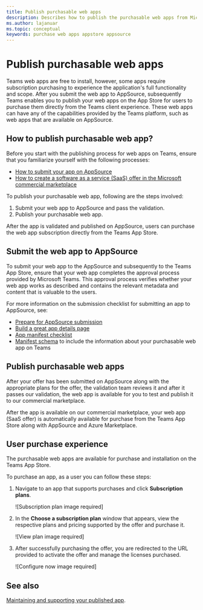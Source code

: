 ```yaml
---
title: Publish purchasable web apps
description: Describes how to publish the purchasable web apps from Microsoft Teams client experience
ms.author: lajanuar
ms.topic: conceptual
keywords: purchase web apps appstore appsource 
---
```


# Publish purchasable web apps

Teams web apps are free to install, however, some apps require subscription purchasing to experience the application's full functionality and scope. After you submit the web app to AppSource, subsequently Teams enables you to publish your web apps on the App Store for users to purchase them directly from the Teams client experience. These web apps can have any of the capabilities provided by the Teams platform, such as web apps that are available on AppSource.

## How to publish purchasable web app?

Before you start with the publishing process for web apps on Teams, ensure that you familiarize yourself with the following processes:
- [How to submit your app on AppSource](../publish.md)
- [How to create a software as a service (SaaS) offer in the Microsoft commercial marketplace](/azure/marketplace/create-new-saas-offer)

To publish your purchasable web app, following are the steps involved:

1. Submit your web app to AppSource and pass the validation.
2. Publish your purchasable web app.

After the app is validated and published on AppSource, users can purchase the web app subscription directly from the Teams App Store.

## Submit the web app to AppSource

To submit your web app to the AppSource and subsequently to the Teams App Store, ensure that your web app completes the approval process provided by Microsoft Teams. This approval process verifies whether your web app works as described and contains the relevant metadata and content that is valuable to the users.

For more information on the submission checklist for submitting an app to AppSource, see:

* [Prepare for AppSource submission](submission-checklist.md)
* [Build a great app details page](detail-page-checklist.md)
* [App manifest checklist](app-manifest-checklist.md)
* [Manifest schema](https://docs.microsoft.com/microsoftteams/platform/resources/schema/manifest-schema) to include the information about your purchasable web app on Teams

## Publish purchasable web apps

After your offer has been submitted on AppSource along with the appropriate plans for the offer, the validation team reviews it and after it passes our validation, the web app is available for you to test and publish it to our commercial marketplace.

After the app is available on our commercial marketplace, your web app (SaaS offer) is automatically available for purchase from the Teams App Store along with AppSource and Azure Marketplace.

## User purchase experience

The purchasable web apps are available for purchase and installation on the Teams App Store.

To purchase an app, as a user you can follow these steps:

1. Navigate to an app that supports purchases and click **Subscription plans**.

    ![Subscription plan image required]

2. In the **Choose a subscription plan** window that appears, view the respective plans and pricing supported by the offer and purchase it.

    ![View plan image required]

3. After successfully purchasing the offer, you are redirected to the URL provided to activate the offer and manage the licenses purchased.

    ![Configure now image required]

## See also

[Maintaining and supporting your published app](../post-publish/overview.md).
